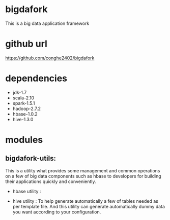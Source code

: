 # bigdafork
This is a big data application framework

# github url
https://github.com/conghe2402/bigdafork

# dependencies
* jdk-1.7 
* scala-2.10
* spark-1.5.1
* hadoop-2.7.2
* hbase-1.0.2
* hive-1.3.0


# modules
## bigdafork-utils: 
 This is a utility what provides some management and common operations on
 a few of big data components such as hbase
 to developers for building their applications quickly and conveniently.
  
*  hbase utility : 

*  hive utility : 
  To help generate automatically a few of tables needed as per template file.
  And this utility can generate automatically dummy data you want according to
  your configuration.
  